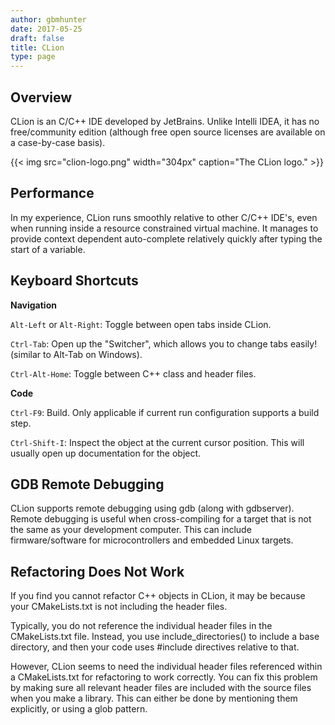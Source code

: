 ```yaml
---
author: gbmhunter
date: 2017-05-25
draft: false
title: CLion
type: page
---
```


## Overview

CLion is an C/C++ IDE developed by JetBrains. Unlike Intelli IDEA, it has no free/community edition (although free open source licenses are available on a case-by-case basis).

{{< img src="clion-logo.png" width="304px" caption="The CLion logo."  >}}

## Performance

In my experience, CLion runs smoothly relative to other C/C++ IDE's, even when running inside a resource constrained virtual machine. It manages to provide context dependent auto-complete relatively quickly after typing the start of a variable.

## Keyboard Shortcuts

**Navigation**

`Alt-Left` or `Alt-Right`: Toggle between open tabs inside CLion.

`Ctrl-Tab`: Open up the "Switcher", which allows you to change tabs easily! (similar to Alt-Tab on Windows).

`Ctrl-Alt-Home`: Toggle between C++ class and header files.

**Code**

`Ctrl-F9`: Build. Only applicable if current run configuration supports a build step.

`Ctrl-Shift-I`: Inspect the object at the current cursor position. This will usually open up documentation for the object.

## GDB Remote Debugging

CLion supports remote debugging using gdb (along with gdbserver). Remote debugging is useful when cross-compiling for a target that is not the same as your development computer. This can include firmware/software for microcontrollers and embedded Linux targets.

## Refactoring Does Not Work

If you find you cannot refactor C++ objects in CLion, it may be because your CMakeLists.txt is not including the header files.

Typically, you do not reference the individual header files in the CMakeLists.txt file. Instead, you use include_directories() to include a base directory, and then your code uses #include directives relative to that.

However, CLion seems to need the individual header files referenced within a CMakeLists.txt for refactoring to work correctly. You can fix this problem by making sure all relevant header files are included with the source files when you make a library. This can either be done by mentioning them explicitly, or using a glob pattern.
